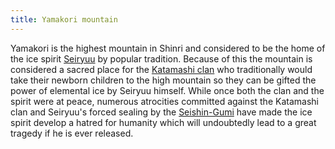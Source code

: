 ```yaml
---
title: Yamakori mountain
---
```


Yamakori is the highest mountain in Shinri and considered to be the home of the ice spirit [Seiryuu](https://raldamain.com/en/creatures/superior%20beings/primal%20spirits/shinri/seiryuu.html) by popular tradition. Because of this the mountain is considered a sacred place for the [Katamashi clan](https://raldamain.com/en/ideas/factions/katamashiclan.html) who traditionally would take their newborn children to the high mountain so they can be gifted the power of elemental ice by Seiryuu himself. While once both the clan and the spirit were at peace, numerous atrocities committed against the Katamashi clan and Seiryuu's forced sealing by the [Seishin-Gumi](https://raldamain.com/en/ideas/factions/seishingumi.html) have made the ice spirit develop a hatred for humanity which will undoubtedly lead to a great tragedy if he is ever released.
